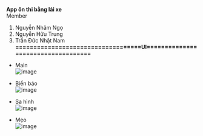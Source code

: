 **App ôn thi bằng lái xe** <br>
Member
1. Nguyễn Nhâm Ngọ
2. Nguyễn Hữu Trung
3. Trần Đức Nhật Nam <br>
**===================================UI===================================** <br>
* Main  <br>
![image](https://user-images.githubusercontent.com/107678223/232269071-37211bbd-715a-4de5-81e6-932fdc8d2d68.png)

* Biển báo <br>
![image](https://user-images.githubusercontent.com/107678223/232269752-2bead077-2944-4d5a-ad1b-0f364284b663.png)

* Sa hình <br>
![image](https://user-images.githubusercontent.com/107678223/232274655-70b9f26e-4141-4b28-8028-f372ba8bca43.png)

* Mẹo <br>
![image](https://user-images.githubusercontent.com/107678223/232274663-17e2594e-08cf-426a-998d-dfe0184040df.png)
